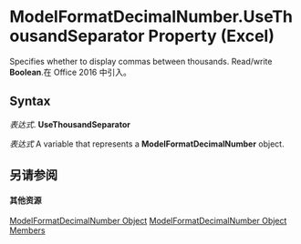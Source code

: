 
# ModelFormatDecimalNumber.UseThousandSeparator Property (Excel)

Specifies whether to display commas between thousands. Read/write  **Boolean**.在 Office 2016 中引入。


## Syntax

 _表达式_. **UseThousandSeparator**

 _表达式_ A variable that represents a **ModelFormatDecimalNumber** object.


## 另请参阅


#### 其他资源


[ModelFormatDecimalNumber Object](1080e484-4ec0-abdc-6322-5d83201c59fb.md)
[ModelFormatDecimalNumber Object Members](http://msdn.microsoft.com/library/5776edec-3b80-7eb1-c8bb-f6adc9a082e0%28Office.15%29.aspx)